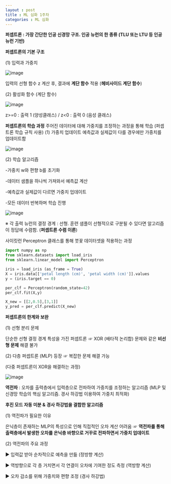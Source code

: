 ```yaml
---
layout : post
title : ML 심화 1주차
categories : ML 심화
---
```


**퍼셉트론 : 가장 간단한 인공 신경망 구조. 인공 뉴런의 한 종류 (TLU 또는 LTU 등 인공 뉴런 기반)**

**퍼셉트론의 기본 구조**

(1) 입력과 가중치

![image](https://github.com/user-attachments/assets/ae0a582c-df51-49b4-9cfc-cc68f20dfcc3)

입력의 선형 함수 z 계산 후, 결과에 **계단 함수** 적용 (**헤비사이드 계단 함수**)

(2) 활성화 함수 (계단 함수)

![image](https://github.com/user-attachments/assets/94e1e0d1-259a-40c9-b112-e4986e9dfbbd)

z>=0 : 출력 1 (양성클래스) / z<0 : 출력 0 (음성 클래스)

**퍼셉트론의 학습 과정**
주어진 데이터에 대해 가중치를 조정하는 과정을 통해 학습 (퍼셉트론 학습 규칙 사용)
(1) 가중치 업데이트
예측값과 실제값이 다를 경우에만 가중치를 업데이트함

![image](https://github.com/user-attachments/assets/61d67fcb-c3f6-470a-810e-59139a98d1c2)

(2) 학습 알고리즘

-가중치 w와 편향 b를 초기화 

-데이터 샘플을 하나씩 가져와서 예측값 계산

-예측값과 실제값이 다르면 가중치 업데이트

-모든 데이터 반복하며 학습 진행

![image](https://github.com/user-attachments/assets/3fdd0648-2299-42f0-ac3a-0f9ec413ff45)

※ 각 출력 뉴런의 결정 경계 : 선형. 훈련 샘플이 선형적으로 구분될 수 있다면 알고리즘이 정답에 수렴함. (**퍼셉트론 수렴 이론**)

사이킷런 Perceptron 클래스를 통해 붓꽃 데이터셋을 적용하는 과정
```python
import numpy as np
from sklearn.datasets import load_iris
from sklearn.linear_model import Perceptron

iris = load_iris (as_frame = True)
X = iris.data[['petal length (cm)', 'petal width (cm)']].values
y = (iris.target == 0)

per_clf = Perceptron(random_state=42)
per_clf.fit(X,y)

X_new = [[2,0.5],[3,1]]
y_pred = per_clf.predict(X_new)
```
**퍼셉트론의 한계와 보완**

(1) 선형 분리 문제

단순한 선형 결정 경계 특성을 가진 퍼셉트론 ☞ XOR (배타적 논리합) 문제와 같은 **비선형 문제** 해결 불가

(2) 다층 퍼셉트론 (MLP) 등장 ☞ 복잡한 문제 해결 가능

(다중 퍼셉트론이 XOR을 해결하는 과정)

![image](https://github.com/user-attachments/assets/2e3ccd5d-e236-4d3e-8315-dfaf7e9161bc)

**역전파** : 오차를 출력층에서 입력층으로 전파하여 가중치를 조정하는 알고리즘 (MLP 및 신경망 학습의 핵심 알고리즘. 경사 하강법 이용하여 가중치 최적화)

**후진 모드 자동 미분 & 경사 하강법을 결합한 알고리즘**

(1) 역전파가 필요한 이유

은닉층이 존재하는 MLP의 특성으로 인해 직접적인 오차 계산 어려움 ☞ **역전파를 통해 출력층에서 발생한 오차를 은닉층 바향으로 거꾸로 전파하면서 가중치 업데이트**

(2) 역전파의 주요 과정

▶ 입력값 받아 순차적으로 예측을 만듦 (정방향 계산)

▶ 역방향으로 각 층 거치면서 각 연결이 오차에 기여한 정도 측정 (역방향 계산)

▶ 오차 감소를 위해 가중치와 편향 조정 (경사 하강법)


